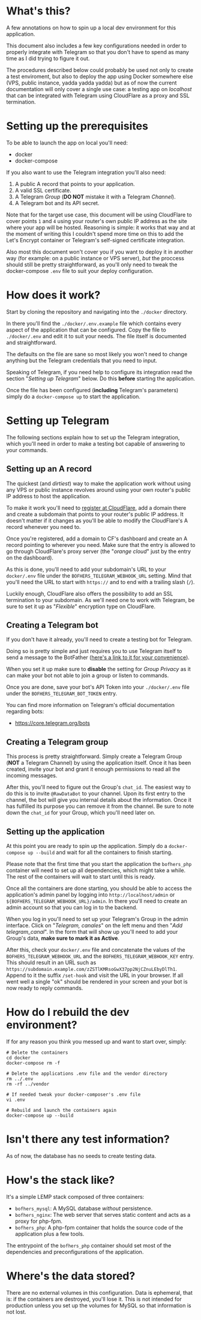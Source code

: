 # What's this?

A few annotations on how to spin up a local dev environment for this application.
 
This document also includes a few key configurations needed in order to properly integrate with Telegram so that you don't have to spend as many time as I did trying to figure it out.

The procedures described below could probably be used not only to create a test enviroment, but also to deploy the app using Docker somewhere else (VPS, public instance, yadda yadda yadda) but as of now the current documentation will only cover a single use case: a testing app on _localhost_ that can be integrated with Telegram using CloudFlare as a proxy and SSL termination.

# Setting up the prerequisites

To be able to launch the app on local you'll need:

- docker
- docker-compose

If you also want to use the Telegram integration you'll also need:

1. A public A record that points to your application.
2. A valid SSL certificate.
3. A Telegram _Group_ (**DO NOT** mistake it with a Telegram _Channel_).
4. A Telegram bot and its API secret.

Note that for the target use case, this document will be using CloudFlare to cover points `1` and `4` using your router's own public IP address as the site where your app will be hosted. Reasoning is simple: it works that way and at the moment of writing this I couldn't spend more time on this to add the Let's Encrypt container or Telegram's self-signed certificate integration. 

Also most this document won't cover you if you want to deploy it in another way (for example: on a public instance or VPS server), _but_ the proccess should still be pretty straightforward, as you'll only need to tweak the docker-compose `.env` file to suit your deploy configuration.

# How does it work?

Start by cloning the repository and navigating into the `./docker` directory.

In there you'll find the `./docker/.env.example` file which contains every aspect of the application that can be configured. Copy the file to `./docker/.env` and edit it to suit your needs. The file itself is documented and straightforward.

The defaults on the file are sane so most likely you won't need to change anything but the Telegram credentials that you need to input.

Speaking of Telegram, if you need help to configure its integration read the section "_Setting up Telegram_" below. Do this **before** starting the application.
 
Once the file has been configured (**including** Telegram's parameters) simply do a `docker-compose up` to start the application.

# Setting up Telegram

The following sections explain how to set up the Telegram integration, which you'll need in order to make a testing bot capable of answering to your commands.

## Setting up an A record

The quickest (and _dirtiest_) way to make the application work without using any VPS or public instance revolves around using your own router's public IP address to host the application.

To make it work you'll need to [register at CloudFlare](https://www.cloudflare.com/), add a domain there and create a subdomain that points to your router's public IP address. It doesn't matter if it changes as you'll be able to modify the CloudFlare's A record whenever you need to.

Once you're registered, add a domain to CF's dashboard and create an A record pointing to wherever you need. Make sure that the entry is allowed to go through CloudFlare's proxy server (the "_orange cloud_" just by the entry on the dashboard).

As this is done, you'll need to add your subdomain's URL to your `docker/.env` file under the `BOFHERS_TELEGRAM_WEBHOOK_URL` setting. Mind that you'll need the URL to start with `https://` and to end with a trailing slash (`/`).

Luckily enough, CloudFlare also offers the possibility to add an SSL termination to your subdomain. As we'll need one to work with Telegram, be sure to set it up as "_Flexible_" encryption type on CloudFlare.

## Creating a Telegram bot

If you don't have it already, you'll need to create a testing bot for Telegram.

Doing so is pretty simple and just requires you to use Telegram itself to send a message to the BotFather ([here's a link to it for your convenience](https://telegram.me/botfather)).

When you set it up make sure to **disable** the setting for _Group Privacy_ as it can make your bot not able to join a group or listen to commands. 

Once you are done, save your bot's API Token into your `./docker/.env` file under the `BOFHERS_TELEGRAM_BOT_TOKEN` entry.

You can find more information on Telegram's official documentation regarding bots:

- https://core.telegram.org/bots

## Creating a Telegram group

This process is pretty straightforward. Simply create a Telegram Group (**NOT** a Telegram Channel) by using the application itself. Once it has been created, invite your bot and grant it enough permissions to read all the incoming messages.

After this, you'll need to figure out the Group's `chat_id`. The easiest way to do this is to invite `@RawDataBot` to your channel. Upon its first entry to the channel, the bot will give you internal details about the information. Once it has fulfilled its purpose you can remove it from the channel. Be sure to note down the `chat_id` for your Group, which you'll need later on.

## Setting up the application

At this point you are ready to spin up the application. Simply do a `docker-compose up --build` and wait for all the containers to finish starting. 

Please note that the first time that you start the application the `bofhers_php` container will need to set up all dependencies, which might take a while. The rest of the containers will wait to start until this is ready.
 
Once all the containers are done starting, you should be able to access the application's admin panel by logging into `http://localhost/admin` or `${BOFHERS_TELEGRAM_WEBHOOK_URL}/admin`. In there you'll need to create an admin account so that you can log in to the backend.
 
When you log in you'll need to set up your Telegram's Group in the admin interface. Click on "_Telegram, canales_" on the left menu and then "_Add telegram_canal_". In the form that will show up you'll need to add your Group's data, **make sure to mark it as Active**.

After this, check your `docker/.env` file and concatenate the values of the `BOFHERS_TELEGRAM_WEBHOOK_URL` and the `BOFHERS_TELEGRAM_WEBHOOK_KEY` entry. This should result in an URL such as `https://subdomain.example.com/zZSTlKMRsoGwX37pp2NjCZnuLEbyDlTh1`. Append to it the suffix `/set-hook` and visit the URL in your browser. If all went well a single "ok" should be rendered in your screen and your bot is now ready to reply commands.

# How do I rebuild the dev environment?

If for any reason you think you messed up and want to start over, simply:

```shell script
# Delete the containers
cd docker
docker-compose rm -f

# Delete the applications .env file and the vendor directory
rm ../.env 
rm -rf ../vendor

# If needed tweak your docker-composer's .env file
vi .env

# Rebuild and launch the containers again
docker-compose up --build
```  

# Isn't there any test information?

As of now, the database has no seeds to create testing data.

# How's the stack like?

It's a simple LEMP stack composed of three containers:

- `bofhers_mysql`: A MySQL database _without_ persistence.
- `bofhers_nginx`: The web server that serves static content and acts as a proxy for php-fpm. 
- `bofhers_php`: A php-fpm container that holds the source code of the application plus a few tools.

The entrypoint of the `bofhers_php` container should set most of the dependencies and preconfigurations of the application.

# Where's the data stored?

There are no external volumes in this configuration. Data is ephemeral, that is: if the containers are destroyed, you'll lose it. This is not intended for production unless you set up the volumes for MySQL so that information is not lost.

